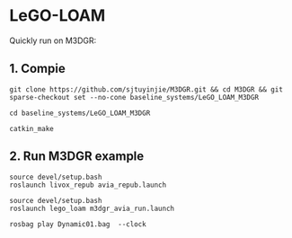 # LeGO-LOAM
Quickly run on M3DGR:

## 1. Compie
```
git clone https://github.com/sjtuyinjie/M3DGR.git && cd M3DGR && git sparse-checkout set --no-cone baseline_systems/LeGO_LOAM_M3DGR

cd baseline_systems/LeGO_LOAM_M3DGR

catkin_make
```

## 2. Run M3DGR example
```
source devel/setup.bash
roslaunch livox_repub avia_repub.launch

source devel/setup.bash
roslaunch lego_loam m3dgr_avia_run.launch

rosbag play Dynamic01.bag  --clock
```
